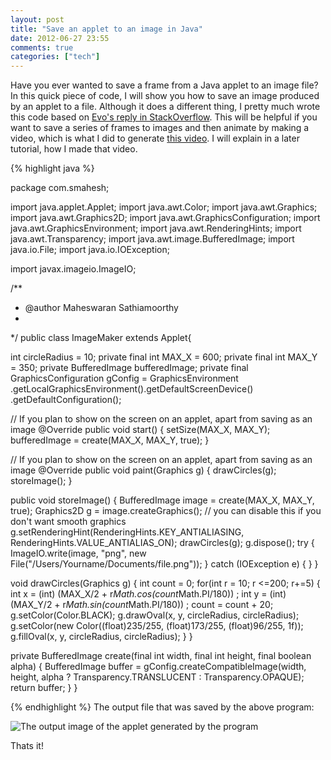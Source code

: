 ```yaml
---
layout: post
title: "Save an applet to an image in Java"
date: 2012-06-27 23:55
comments: true
categories: ["tech"]
---
```


Have you ever wanted to save a frame from a Java applet to an image file? In this quick piece of code, I will show you how to save an image produced by an applet to a file. Although it does a different thing, I pretty much wrote this code based on [Evo's reply in StackOverflow](http://stackoverflow.com/questions/1584471/java-applet-saving-an-image-in-a-png-format). This will be helpful if you want to save a series of frames to images and then animate by making a video, which is what I did to generate [this video](http://www.youtube.com/watch?v=gZQv8DFR6vo). I will explain in a later tutorial, how I made that video. 

<!-- more -->
{% highlight java %}

package com.smahesh;

import java.applet.Applet;
import java.awt.Color;
import java.awt.Graphics;
import java.awt.Graphics2D;
import java.awt.GraphicsConfiguration;
import java.awt.GraphicsEnvironment;
import java.awt.RenderingHints;
import java.awt.Transparency;
import java.awt.image.BufferedImage;
import java.io.File;
import java.io.IOException;

import javax.imageio.ImageIO;


/**
 * @author Maheswaran Sathiamoorthy
 *
 */
public class ImageMaker extends Applet{

  int circleRadius = 10;
  private final int MAX_X = 600;
  private final int MAX_Y = 350;
  private BufferedImage bufferedImage;
  private final GraphicsConfiguration gConfig = GraphicsEnvironment
      .getLocalGraphicsEnvironment().getDefaultScreenDevice()
      .getDefaultConfiguration();


  // If you plan to show on the screen on an applet, apart from saving as an image
  @Override
  public void start() {
    setSize(MAX_X, MAX_Y);
    bufferedImage = create(MAX_X, MAX_Y, true);
  }


  // If you plan to show on the screen on an applet, apart from saving as an image
  @Override
  public void paint(Graphics g) {
    drawCircles(g);
    storeImage();
  }


  public void storeImage() {
    BufferedImage image = create(MAX_X, MAX_Y, true);
    Graphics2D g = image.createGraphics();
    // you can disable this if you don't want smooth graphics
    g.setRenderingHint(RenderingHints.KEY_ANTIALIASING, RenderingHints.VALUE_ANTIALIAS_ON);
    drawCircles(g);
    g.dispose();
    try {
      ImageIO.write(image, "png", new File("/Users/Yourname/Documents/file.png"));
    } catch (IOException e) {
   }
  }

  void drawCircles(Graphics g) {
    int count = 0;
    for(int r = 10; r <=200; r+=5) {
      int x = (int) (MAX_X/2 + r*Math.cos(count*Math.PI/180)) ;
      int y = (int) (MAX_Y/2 + r*Math.sin(count*Math.PI/180)) ;
      count = count + 20;
      g.setColor(Color.BLACK);
      g.drawOval(x, y, circleRadius, circleRadius);
      g.setColor(new Color((float)235/255, (float)173/255, (float)96/255, 1f));
      g.fillOval(x, y, circleRadius, circleRadius);
    }
  }

  private BufferedImage create(final int width, final int height,
      final boolean alpha) {
    BufferedImage buffer = gConfig.createCompatibleImage(width, height,
              alpha ? Transparency.TRANSLUCENT : Transparency.OPAQUE);
    return buffer;
  }
} 

{% endhighlight %}
The output file that was saved by the above program:

![The output image of the applet generated by the program](http://photos.smahesh.com/photos/i-MzRB7Dr/0/O/i-MzRB7Dr.png)

Thats it!